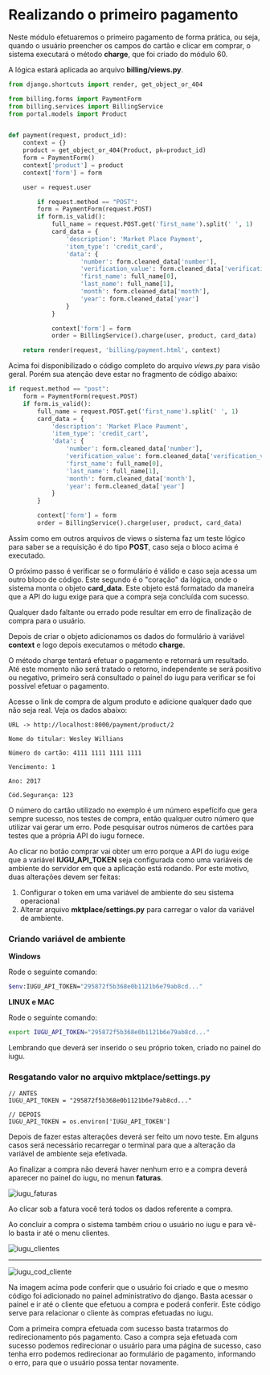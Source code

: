 # Realizando o primeiro pagamento

Neste módulo efetuaremos o primeiro pagamento de forma prática, ou seja, quando o usuário preencher os campos do cartão e clicar em comprar, o sistema executará o método **charge**, que foi criado do módulo 60.

A lógica estará aplicada ao arquivo **billing/views.py**.

```python
from django.shortcuts import render, get_object_or_404

from billing.forms import PaymentForm
from billing.services import BillingService
from portal.models import Product


def payment(request, product_id):
    context = {}
    product = get_object_or_404(Product, pk=product_id)
    form = PaymentForm()
    context['product'] = product
    context['form'] = form

    user = request.user

        if request.method == "POST":
        form = PaymentForm(request.POST)
        if form.is_valid():
            full_name = request.POST.get('first_name').split(' ', 1)
            card_data = {
                'description': 'Market Place Payment',
                'item_type': 'credit_card',
                'data': {
                    'number': form.cleaned_data['number'],
                    'verification_value': form.cleaned_data['verification_value'],
                    'first_name': full_name[0],
                    'last_name': full_name[1],
                    'month': form.cleaned_data['month'],
                    'year': form.cleaned_data['year']
                }
            }

            context['form'] = form
            order = BillingService().charge(user, product, card_data)

    return render(request, 'billing/payment.html', context)
```

Acima foi disponibilizado o código completo do arquivo *views.py* para visão geral. Porém sua atenção deve estar no fragmento de código abaixo:

```python
if request.method == "post":
    form = PaymentForm(request.POST)
    if form.is_valid():
        full_name = request.POST.get('first_name').split(' ', 1)
        card_data = {
            'description': 'Market Place Paument',
            'item_type': 'credit_cart',
            'data': {
                'number': form.cleaned_data['number'],
                'verification_value': form.cleaned_data['verification_value'],
                'first_name': full_name[0],
                'last_name': full_name[1],
                'month': form.cleaned_data['month'],
                'year': form.cleaned_data['year']
            }
        }

        context['form'] = form
        order = BillingService().charge(user, product, card_data)
```

Assim como em outros arquivos de views o sistema faz um teste lógico para saber se a requisição é do tipo **POST**, caso seja o bloco acima é executado.

O próximo passo é verificar se o formulário é válido e caso seja acessa um outro bloco de código. Este segundo é o "coração" da lógica, onde o sistema monta o objeto **card_data**. Este objeto está formatado da maneira que a API do iugu exige para que a compra seja concluída com sucesso.

Qualquer dado faltante ou errado pode resultar em erro de finalização de compra para o usuário.

Depois de criar o objeto adicionamos os dados do formulário à variável **context** e logo depois executamos o método **charge**.

O método charge tentará efetuar o pagamento e retornará um resultado. Até este momento não será tratado o retorno, independente se será positivo ou negativo, primeiro será consultado o painel do iugu para verificar se foi possível efetuar o pagamento.

Acesse o link de compra de algum produto e adicione qualquer dado que não seja real. Veja os dados abaixo:

```
URL -> http://localhost:8000/payment/product/2

Nome do titular: Wesley Willians

Número do cartão: 4111 1111 1111 1111

Vencimento: 1

Ano: 2017

Cód.Segurança: 123
```

O número do cartão utilizado no exemplo é um número espefícifo que gera sempre sucesso, nos testes de compra, então qualquer outro número que utilizar vai gerar um erro. Pode pesquisar outros números de cartões para testes que a própria API do iugu fornece.

Ao clicar no botão comprar vai obter um erro porque a API do iugu exige que a variável **IUGU_API_TOKEN** seja configurada como uma variáveis de ambiente do servidor em que a aplicação está rodando. Por este motivo, duas alterações devem ser feitas:

1. Configurar o token em uma variável de ambiente do seu sistema operacional
2. Alterar arquivo **mktplace/settings.py** para carregar o valor da variável de ambiente.

### Criando variável de ambiente

**Windows**

Rode o seguinte comando:

```sh
$env:IUGU_API_TOKEN="295872f5b368e0b1121b6e79ab8cd..."
```

**LINUX e MAC**

Rode o seguinte comando:

```sh
export IUGU_API_TOKEN="295872f5b368e0b1121b6e79ab8cd..."
```

Lembrando que deverá ser inserido o seu próprio token, criado no painel do iugu.

### Resgatando valor no arquivo mktplace/settings.py

```
// ANTES
IUGU_API_TOKEN = "295872f5b368e0b1121b6e79ab8cd..."

// DEPOIS
IUGU_API_TOKEN = os.environ['IUGU_API_TOKEN']
```

Depois de fazer estas alterações deverá ser feito um novo teste. Em alguns casos será necessário recarregar o terminal para que a alteração da variável de ambiente seja efetivada.

Ao finalizar a compra não deverá haver nenhum erro e a compra deverá aparecer no painel do iugu, no menun **faturas**.

![iugu_faturas](./images/iugu_faturas.png "iugu_faturas")

Ao clicar sob a fatura você terá todos os dados referente a compra. 

Ao concluir a compra o sistema também criou o usuário no iugu e para vê-lo basta ir até o menu clientes.

![iugu_clientes](./images/iugu_clientes.png "iugu_clientes")

***

![iugu_cod_cliente](./images/iugu_cod_cliente.png "iugu_cod_cliente")

Na imagem acima pode conferir que o usuário foi criado e que o mesmo código foi adicionado no painel administrativo do django. Basta acessar o painel e ir até o cliente que efetuou a compra e poderá conferir. Este código serve para relacionar o cliente às compras efetuadas no iugu.

Com a primeira compra efetuada com sucesso basta tratarmos do redirecionamento pós pagamento. Caso a compra seja efetuada com sucesso podemos redirecionar o usuário para uma página de sucesso, caso tenha erro podemos redirecionar ao formulário de pagamento, informando o erro, para que o usuário possa tentar novamente.